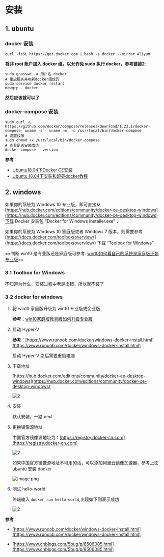 # 安装

## 1. ubuntu

### docker 安装

```shell
curl -fsSL https://get.docker.com | bash -s docker --mirror Aliyun
```

**将非 root 账户加入 docker 组，以允许免 sudo 执行 docker，参考链接2**:

```shell
sudo gpasswd -a 用户名 docker
# 重启服务并刷新docker组成员
sudo service docker restart
newgrp - docker
```

**然后应该就可以了**

### docker-compose 安装

```shell
sudo curl -L https://github.com/docker/compose/releases/download/1.23.1/docker-compose-`uname -s`-`uname -m` -o /usr/local/bin/docker-compose
# 设置权限
sudo chmod +x /usr/local/bin/docker-compose
# 查看是否安装成功
docker-compose --version
```

**参考**：

- [Ubuntu18.04下Docker CE安装](https://www.cnblogs.com/Rcsec/p/10714979.html)
- [Ubuntu 18.04下安装和卸载docker教程](https://blog.csdn.net/BigData_Mining/article/details/87868711)

## 2. windows

如果你的系统为 Windows 10 专业版，即可直接从
[https://hub.docker.com/editions/community/docker-ce-desktop-windows](https://hub.docker.com/editions/community/docker-ce-desktop-windows)下载 Docker 安装包 “Docker for Windows Installer.exe”；

如果你的系统为 Windows 10 家庭版或者 Windows 7 版本，则需要参考 [https://docs.docker.com/toolbox/overview/](https://docs.docker.com/toolbox/overview/) 下载 “Toolbox for Windows”

==判断 win10 是专业版还是家庭版可参考: [win10如何看自己的系统是家庭版还是专业版](https://jingyan.baidu.com/article/642c9d34032de3644a46f7bd.html)==

### 3.1 Toolbox for Windows

不知道为什么，安装过程中老是出错，所以就不装了

### 3.2 docker for windows

1. 将 win10 家庭版升级为 win10 专业版或企业版

    **参考**：[win10家庭版教育版如何升级专业版](https://jingyan.baidu.com/article/fa4125ac07c0d628ad709260.html)

2. 启动 Hyper-V

    **参考**：[https://www.runoob.com/docker/windows-docker-install.html](https://www.runoob.com/docker/windows-docker-install.html)

    启动 Hyper-V 之后需要重启电脑

3. 下载地址

    [https://hub.docker.com/editions/community/docker-ce-desktop-windows](https://hub.docker.com/editions/community/docker-ce-desktop-windows)

    ![2](http://ww1.sinaimg.cn/large/006alGmrly1g343uizu3fj31m10hyq6u.jpg)
4. 安装

    默认安装，一路 next

5. 更换镜像源地址

    中国官方镜像源地址为：[https://registry.docker-cn.com](https://registry.docker-cn.com)

    ![2](http://ww1.sinaimg.cn/large/006alGmrly1g34413q0i6j30y20own32.jpg)

    如果中国官方镜像源地址不可用的话，可以添加阿里云镜像加速器，参考上面 ubuntu 安装 docker

    ![image.png](https://ww1.sinaimg.cn/large/006alGmrgy1gbh9izlak5j312s0zpthx.jpg)

6. 测试 hello-world

    终端输入 `docker run hello-world`,出现如下则表示成功

    ![2](http://ww1.sinaimg.cn/large/006alGmrly1g344648hjbj30s60is40u.jpg)

**参考**：

- [https://www.runoob.com/docker/windows-docker-install.html](https://www.runoob.com/docker/windows-docker-install.html)

- [https://www.cnblogs.com/5bug/p/8506085.html](https://www.cnblogs.com/5bug/p/8506085.html)